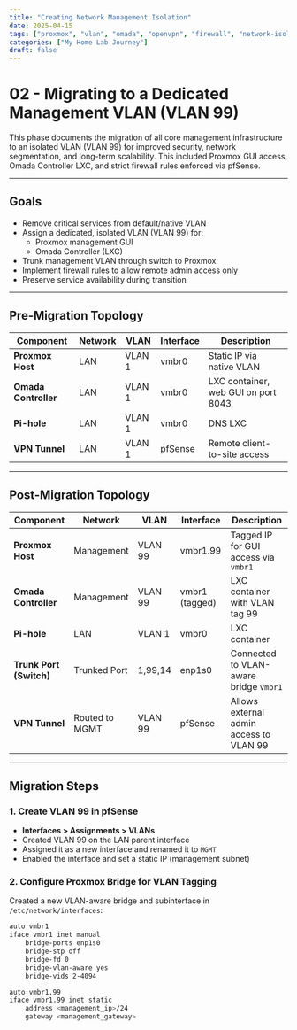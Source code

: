 ```yaml
---
title: "Creating Network Management Isolation"
date: 2025-04-15
tags: ["proxmox", "vlan", "omada", "openvpn", "firewall", "network-isolation", "homelab"]
categories: ["My Home Lab Journey"]
draft: false
---
```


# 02 - Migrating to a Dedicated Management VLAN (VLAN 99)

This phase documents the migration of all core management infrastructure to an isolated VLAN (VLAN 99) for improved security, network segmentation, and long-term scalability. This included Proxmox GUI access, Omada Controller LXC, and strict firewall rules enforced via pfSense.

---

## Goals

- Remove critical services from default/native VLAN
- Assign a dedicated, isolated VLAN (VLAN 99) for:
  - Proxmox management GUI
  - Omada Controller (LXC)
- Trunk management VLAN through switch to Proxmox
- Implement firewall rules to allow remote admin access only
- Preserve service availability during transition

---

## Pre-Migration Topology

| Component         | Network | VLAN  | Interface | Description                        |
|------------------|---------|-------|-----------|------------------------------------|
| **Proxmox Host**  | LAN     | VLAN 1| vmbr0     | Static IP via native VLAN          |
| **Omada Controller** | LAN | VLAN 1| vmbr0     | LXC container, web GUI on port 8043|
| **Pi-hole**       | LAN     | VLAN 1| vmbr0     | DNS LXC                            |
| **VPN Tunnel**    | LAN     | VLAN 1| pfSense   | Remote client-to-site access       |

---

## Post-Migration Topology

| Component           | Network        | VLAN   | Interface     | Description                                  |
|--------------------|----------------|--------|---------------|----------------------------------------------|
| **Proxmox Host**    | Management     | VLAN 99| vmbr1.99      | Tagged IP for GUI access via `vmbr1`         |
| **Omada Controller**| Management     | VLAN 99| vmbr1 (tagged)| LXC container with VLAN tag 99               |
| **Pi-hole**         | LAN            | VLAN 1 | vmbr0         | LXC container                                |
| **Trunk Port (Switch)** | Trunked Port | 1,99,14| enp1s0         | Connected to VLAN-aware bridge `vmbr1`       |
| **VPN Tunnel**      | Routed to MGMT | VLAN 99| pfSense       | Allows external admin access to VLAN 99      |

---

## Migration Steps

### 1. Create VLAN 99 in pfSense

- **Interfaces > Assignments > VLANs**
- Created VLAN 99 on the LAN parent interface
- Assigned it as a new interface and renamed it to `MGMT`
- Enabled the interface and set a static IP (management subnet)

### 2. Configure Proxmox Bridge for VLAN Tagging

Created a new VLAN-aware bridge and subinterface in `/etc/network/interfaces`:

```bash
auto vmbr1
iface vmbr1 inet manual
    bridge-ports enp1s0
    bridge-stp off
    bridge-fd 0
    bridge-vlan-aware yes
    bridge-vids 2-4094

auto vmbr1.99
iface vmbr1.99 inet static
    address <management_ip>/24
    gateway <management_gateway>
